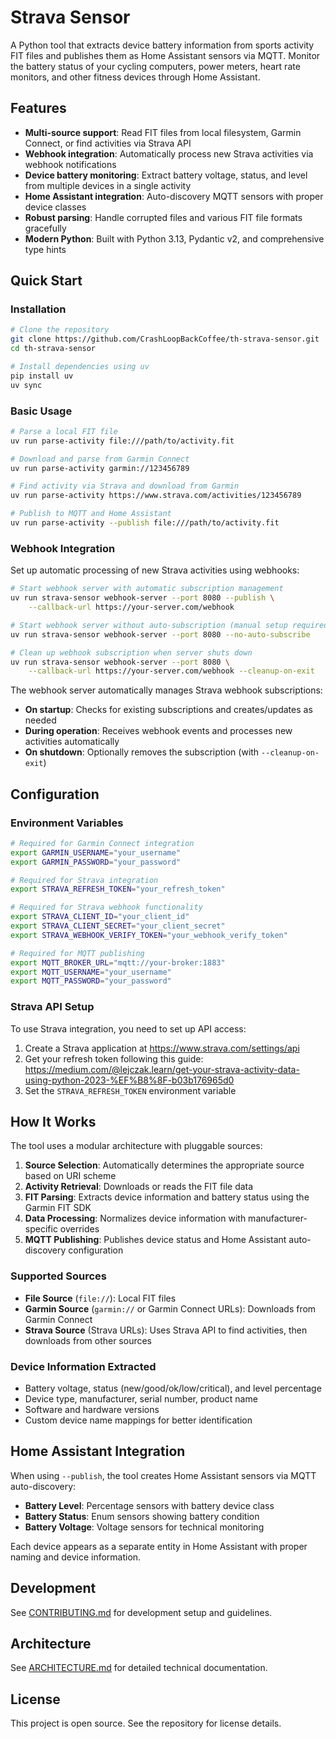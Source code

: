 # Strava Sensor

A Python tool that extracts device battery information from sports activity FIT files and publishes them as Home Assistant sensors via MQTT. Monitor the battery status of your cycling computers, power meters, heart rate monitors, and other fitness devices through Home Assistant.

## Features

- **Multi-source support**: Read FIT files from local filesystem, Garmin Connect, or find activities via Strava API
- **Webhook integration**: Automatically process new Strava activities via webhook notifications
- **Device battery monitoring**: Extract battery voltage, status, and level from multiple devices in a single activity
- **Home Assistant integration**: Auto-discovery MQTT sensors with proper device classes
- **Robust parsing**: Handle corrupted files and various FIT file formats gracefully
- **Modern Python**: Built with Python 3.13, Pydantic v2, and comprehensive type hints

## Quick Start

### Installation

```bash
# Clone the repository
git clone https://github.com/CrashLoopBackCoffee/th-strava-sensor.git
cd th-strava-sensor

# Install dependencies using uv
pip install uv
uv sync
```

### Basic Usage

```bash
# Parse a local FIT file
uv run parse-activity file:///path/to/activity.fit

# Download and parse from Garmin Connect
uv run parse-activity garmin://123456789

# Find activity via Strava and download from Garmin
uv run parse-activity https://www.strava.com/activities/123456789

# Publish to MQTT and Home Assistant
uv run parse-activity --publish file:///path/to/activity.fit
```

### Webhook Integration

Set up automatic processing of new Strava activities using webhooks:

```bash
# Start webhook server with automatic subscription management
uv run strava-sensor webhook-server --port 8080 --publish \
    --callback-url https://your-server.com/webhook

# Start webhook server without auto-subscription (manual setup required)
uv run strava-sensor webhook-server --port 8080 --no-auto-subscribe

# Clean up webhook subscription when server shuts down
uv run strava-sensor webhook-server --port 8080 \
    --callback-url https://your-server.com/webhook --cleanup-on-exit
```

The webhook server automatically manages Strava webhook subscriptions:
- **On startup**: Checks for existing subscriptions and creates/updates as needed
- **During operation**: Receives webhook events and processes new activities automatically  
- **On shutdown**: Optionally removes the subscription (with `--cleanup-on-exit`)

## Configuration

### Environment Variables

```bash
# Required for Garmin Connect integration
export GARMIN_USERNAME="your_username"
export GARMIN_PASSWORD="your_password"

# Required for Strava integration
export STRAVA_REFRESH_TOKEN="your_refresh_token"

# Required for Strava webhook functionality
export STRAVA_CLIENT_ID="your_client_id"
export STRAVA_CLIENT_SECRET="your_client_secret"
export STRAVA_WEBHOOK_VERIFY_TOKEN="your_webhook_verify_token"

# Required for MQTT publishing
export MQTT_BROKER_URL="mqtt://your-broker:1883"
export MQTT_USERNAME="your_username"
export MQTT_PASSWORD="your_password"
```

### Strava API Setup

To use Strava integration, you need to set up API access:

1. Create a Strava application at https://www.strava.com/settings/api
2. Get your refresh token following this guide: https://medium.com/@lejczak.learn/get-your-strava-activity-data-using-python-2023-%EF%B8%8F-b03b176965d0
3. Set the `STRAVA_REFRESH_TOKEN` environment variable

## How It Works

The tool uses a modular architecture with pluggable sources:

1. **Source Selection**: Automatically determines the appropriate source based on URI scheme
2. **Activity Retrieval**: Downloads or reads the FIT file data
3. **FIT Parsing**: Extracts device information and battery status using the Garmin FIT SDK
4. **Data Processing**: Normalizes device information with manufacturer-specific overrides
5. **MQTT Publishing**: Publishes device status and Home Assistant auto-discovery configuration

### Supported Sources

- **File Source** (`file://`): Local FIT files
- **Garmin Source** (`garmin://` or Garmin Connect URLs): Downloads from Garmin Connect
- **Strava Source** (Strava URLs): Uses Strava API to find activities, then downloads from other sources

### Device Information Extracted

- Battery voltage, status (new/good/ok/low/critical), and level percentage
- Device type, manufacturer, serial number, product name
- Software and hardware versions
- Custom device name mappings for better identification

## Home Assistant Integration

When using `--publish`, the tool creates Home Assistant sensors via MQTT auto-discovery:

- **Battery Level**: Percentage sensors with battery device class
- **Battery Status**: Enum sensors showing battery condition
- **Battery Voltage**: Voltage sensors for technical monitoring

Each device appears as a separate entity in Home Assistant with proper naming and device information.

## Development

See [CONTRIBUTING.md](CONTRIBUTING.md) for development setup and guidelines.

## Architecture

See [ARCHITECTURE.md](ARCHITECTURE.md) for detailed technical documentation.

## License

This project is open source. See the repository for license details.
